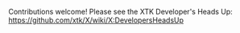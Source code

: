 Contributions welcome! Please see the XTK Developer's Heads Up: https://github.com/xtk/X/wiki/X:DevelopersHeadsUp
